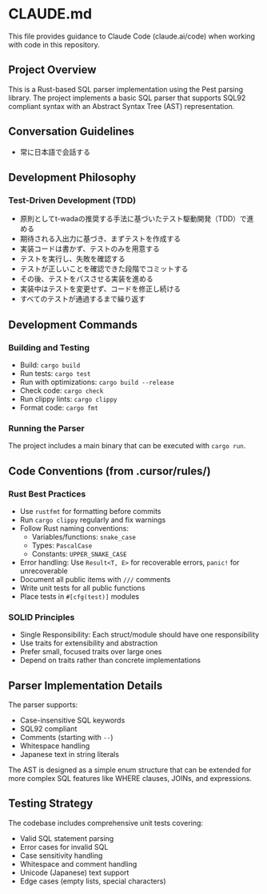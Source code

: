 # CLAUDE.md



This file provides guidance to Claude Code (claude.ai/code) when working with code in this repository.

## Project Overview

This is a Rust-based SQL parser implementation using the Pest parsing library. The project implements a basic SQL parser that supports SQL92 compliant syntax with an Abstract Syntax Tree (AST) representation.

## Conversation Guidelines

- 常に日本語で会話する

## Development Philosophy

### Test-Driven Development (TDD)

- 原則としてt-wadaの推奨する手法に基づいたテスト駆動開発（TDD）で進める
- 期待される入出力に基づき、まずテストを作成する
- 実装コードは書かず、テストのみを用意する
- テストを実行し、失敗を確認する
- テストが正しいことを確認できた段階でコミットする
- その後、テストをパスさせる実装を進める
- 実装中はテストを変更せず、コードを修正し続ける
- すべてのテストが通過するまで繰り返す

## Development Commands

### Building and Testing
- Build: `cargo build`
- Run tests: `cargo test`
- Run with optimizations: `cargo build --release`
- Check code: `cargo check`
- Run clippy lints: `cargo clippy`
- Format code: `cargo fmt`

### Running the Parser
The project includes a main binary that can be executed with `cargo run`.

## Code Conventions (from .cursor/rules/)

### Rust Best Practices
- Use `rustfmt` for formatting before commits
- Run `cargo clippy` regularly and fix warnings
- Follow Rust naming conventions:
  - Variables/functions: `snake_case`
  - Types: `PascalCase`
  - Constants: `UPPER_SNAKE_CASE`
- Error handling: Use `Result<T, E>` for recoverable errors, `panic!` for unrecoverable
- Document all public items with `///` comments
- Write unit tests for all public functions
- Place tests in `#[cfg(test)]` modules

### SOLID Principles
- Single Responsibility: Each struct/module should have one responsibility
- Use traits for extensibility and abstraction
- Prefer small, focused traits over large ones
- Depend on traits rather than concrete implementations

## Parser Implementation Details

The parser supports:
- Case-insensitive SQL keywords
- SQL92 compliant
- Comments (starting with `--`)
- Whitespace handling
- Japanese text in string literals

The AST is designed as a simple enum structure that can be extended for more complex SQL features like WHERE clauses, JOINs, and expressions.

## Testing Strategy

The codebase includes comprehensive unit tests covering:
- Valid SQL statement parsing
- Error cases for invalid SQL
- Case sensitivity handling
- Whitespace and comment handling
- Unicode (Japanese) text support
- Edge cases (empty lists, special characters)

